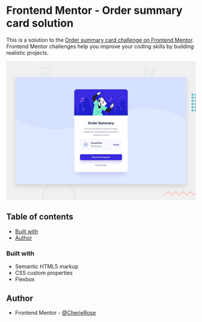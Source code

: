 # Frontend Mentor - Order summary card solution

This is a solution to the [Order summary card challenge on Frontend Mentor](https://www.frontendmentor.io/challenges/order-summary-component-QlPmajDUj). Frontend Mentor challenges help you improve your coding skills by building realistic projects. 

![Design preview for the Order summary card coding challenge](./design/desktop-preview.jpg)

## Table of contents
  - [Built with](#built-with)
- [Author](#author)


### Built with

- Semantic HTML5 markup
- CSS custom properties
- Flexbox

## Author

- Frontend Mentor - [@CherieRose](https://www.frontendmentor.io/profile/CherieRose)
